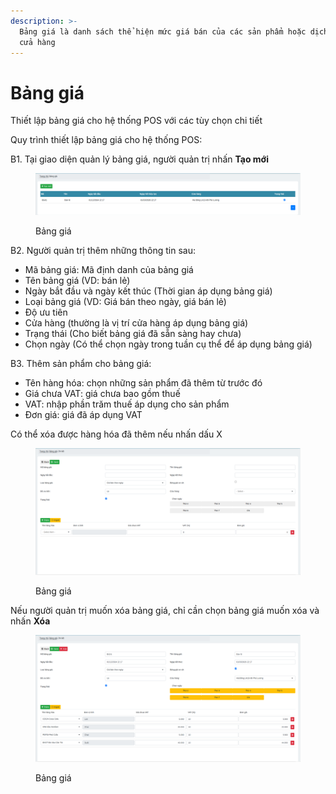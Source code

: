```yaml
---
description: >-
  Bảng giá là danh sách thể hiện mức giá bán của các sản phẩm hoặc dịch vụ tại
  cửa hàng
---
```


# Bảng giá

Thiết lập bảng giá cho hệ thống POS với các tùy chọn chi tiết

Quy trình thiết lập bảng giá cho hệ thống POS:

B1. Tại giao diện quản lý bảng giá, người quản trị nhấn **Tạo mới**

<figure><img src="../.gitbook/assets/Screenshot from 2024-12-18 13-52-35.png" alt=""><figcaption><p>Bảng giá</p></figcaption></figure>

B2. Người quản trị thêm những thông tin sau:

* Mã bảng giá: Mã định danh của bảng giá
* Tên bảng giá (VD: bán lẻ)
* Ngày bắt đầu và ngày kết thúc (Thời gian áp dụng bảng giá)
* Loại bảng giá (VD: Giá bán theo ngày, giá bán lẻ)
* Độ ưu tiên
* Cửa hàng (thường là vị trí cửa hàng áp dụng bảng giá)
* Trạng thái (Cho biết bảng giá đã sẵn sàng hay chưa)
* Chọn ngày (Có thể chọn ngày trong tuần cụ thể để áp dụng bảng giá)

B3. Thêm sản phẩm cho bảng giá:

* Tên hàng hóa: chọn những sản phẩm đã thêm từ trước đó
* Giá chưa VAT: giá chưa bao gồm thuế
* VAT: nhập phần trăm thuế áp dụng cho sản phẩm
* Đơn giá: giá đã áp dụng VAT

Có thể xóa được hàng hóa đã thêm nếu nhấn dấu X

<figure><img src="../.gitbook/assets/Screenshot from 2024-12-18 13-57-37.png" alt=""><figcaption><p>Bảng giá</p></figcaption></figure>

Nếu người quản trị muốn xóa bảng giá, chỉ cần chọn bảng giá muốn xóa và nhấn **Xóa**

<figure><img src="../.gitbook/assets/Screenshot from 2024-12-18 13-59-38.png" alt=""><figcaption><p>Bảng giá</p></figcaption></figure>
